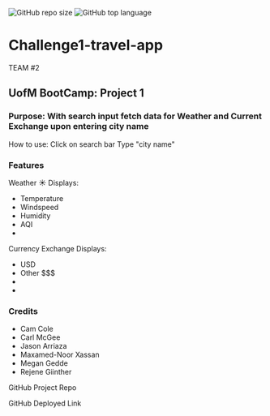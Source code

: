 ![GitHub repo size](https://img.shields.io/github/repo-size/CarlJMcGee/Project1-travel-app)
![GitHub top language](https://img.shields.io/github/languages/top/CarlJMcGee/Project1-travel-app)


# Challenge1-travel-app
TEAM #2 
 
## UofM BootCamp: Project 1

### Purpose: With search input fetch data for Weather and Current Exchange upon entering city name

How to use:
Click on search bar
Type  "city name" 

### Features
Weather ☀️ Displays:
 - Temperature 
 - Windspeed
 - Humidity
 - AQI
 - 


Currency Exchange  Displays:
 - USD 
 - Other $$$
 - 
 - 


### Credits
- Cam Cole
- Carl McGee
- Jason Arriaza
- Maxamed-Noor Xassan
- Megan Gedde
- Rejene Giinther


GitHub Project Repo


GitHub Deployed Link
